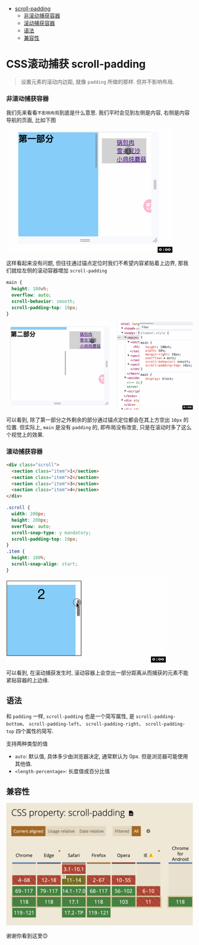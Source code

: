 <!-- TOC -->

- [scroll-padding](#scroll-padding)
    - [非滚动捕获容器](#%E9%9D%9E%E6%BB%9A%E5%8A%A8%E6%8D%95%E8%8E%B7%E5%AE%B9%E5%99%A8)
    - [滚动捕获容器](#%E6%BB%9A%E5%8A%A8%E6%8D%95%E8%8E%B7%E5%AE%B9%E5%99%A8)
  - [语法](#%E8%AF%AD%E6%B3%95)
  - [兼容性](#%E5%85%BC%E5%AE%B9%E6%80%A7)

<!-- /TOC -->

#  CSS滚动捕获 scroll-padding
> 设置元素的滚动内边距, 就像 `padding` 所做的那样. 但并不影响布局.

### 非滚动捕获容器
我们先来看看`不影响布局`到底是什么意思. 我们平时会见到左侧是内容, 右侧是内容导航的页面, 比如下图

![](../image/scroll-padding1.gif)

这样看起来没有问题, 但往往通过锚点定位时我们不希望内容紧贴着上边界, 那我们就给左侧的滚动容器增加 `scroll-padding`
```css
main {
  height: 100vh;
  overflow: auto;
  scroll-behavior: smooth;
  scroll-padding-top: 10px;
}
```
![](../image/scroll-padding2.gif)

可以看到, 除了第一部分之外剩余的部分通过锚点定位都会在其上方空出 `10px` 的位置. 但实际上, `main` 是没有 `padding` 的, 即布局没有改变, 只是在滚动时多了这么个视觉上的效果.

### 滚动捕获容器
```html
<div class="scroll">
  <section class="item">1</section>
  <section class="item">2</section>
  <section class="item">3</section>
  <section class="item">4</section>
</div>
```
```css
.scroll {
  width: 200px;
  height: 200px;
  overflow: auto;
  scroll-snap-type: y mandatory;
  scroll-padding-top: 10px;
}
.item {
  height: 100%;
  scroll-snap-align: start;
}
```
![](../image/scroll-padding3.gif)

可以看到, 在滚动捕获发生时, 滚动容器上会空出一部分距离从而捕获的元素不能紧贴容器的上边缘.


## 语法
和 `padding` 一样, `scroll-padding` 也是一个简写属性, 是 `scroll-padding-bottom`、 `scroll-padding-left`、 `scroll-padding-right`、 `scroll-padding-top` 四个属性的简写.

支持两种类型的值
- `auto`: 默认值, 具体多少由浏览器决定, 通常默认为 0px. 但是浏览器可能使用其他值.
- `<length-percentage>`: 长度值或百分比值

## 兼容性
![](../image/Snipaste_2023-10-27_09-10-13.png)

谢谢你看到这里😊